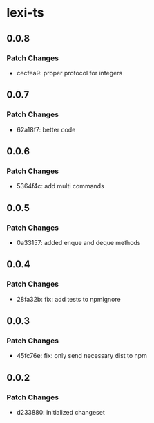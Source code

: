 # lexi-ts

## 0.0.8

### Patch Changes

- cecfea9: proper protocol for integers

## 0.0.7

### Patch Changes

- 62a18f7: better code

## 0.0.6

### Patch Changes

- 5364f4c: add multi commands

## 0.0.5

### Patch Changes

- 0a33157: added enque and deque methods

## 0.0.4

### Patch Changes

- 28fa32b: fix: add tests to npmignore

## 0.0.3

### Patch Changes

- 45fc76e: fix: only send necessary dist to npm

## 0.0.2

### Patch Changes

- d233880: initialized changeset
